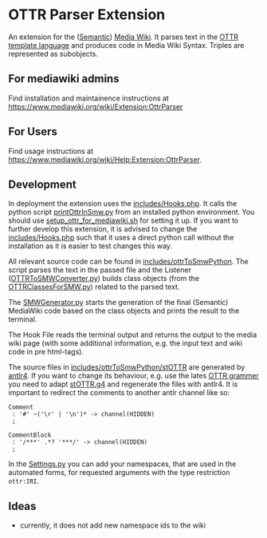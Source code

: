 # OTTR Parser Extension

An extension for the ([Semantic](https://www.semantic-mediawiki.org/wiki/Semantic_MediaWiki)) [Media Wiki](https://www.mediawiki.org/wiki/MediaWiki). It parses text in the [OTTR template language](https://ottr.xyz/) and produces code in Media Wiki Syntax. Triples are represented as subobjects.

## For mediawiki admins

Find installation and maintainence instructions at https://www.mediawiki.org/wiki/Extension:OttrParser

## For Users

Find usage instructions at https://www.mediawiki.org/wiki/Help:Extension:OttrParser.

## Development

In deployment the extension uses the [includes/Hooks.php](includes/Hooks.php). It calls the python script [printOttrInSmw.py](includes/ottrToSmwPython/printOttrInSmw.py) from an installed python environment. You should use [setup_ottr_for_mediawiki.sh](setup_ottr_for_mediawiki.sh) for setting it up.
If you want to further develop this extension, it is advised to change the [includes/Hooks.php](includes/Hooks.php) such that it uses a direct python call without the installation as it is easier to test changes this way. 

All relevant source code can be found in [includes/ottrToSmwPython](includes/ottrToSmwPython). The script parses the text in the passed file and the Listener ([OTTRToSMWConverter.py](includes/OttrToSmwPython/OTTRToSMWConverter.py)) builds class objects (from the [OTTRClassesForSMW.py](includes/OttrToSmwPython/OTTRClassesForSMW.py)) related to the parsed text. 

The [SMWGenerator.py](includes/OttrToSmwPython/SMWGenerator.py) starts the generation of the final (Semantic) MediaWiki code based on the class objects and prints the result to the terminal. 

The Hook File reads the terminal output and returns the output to the media wiki page (with some additional information, e.g. the input text and wiki code in pre html-tags).


The source files in [includes/ottrToSmwPython/stOTTR](includes/ottrToSmwPython/stOTTR) are generated by [antlr4](https://github.com/antlr/antlr4). If you want to change its behaviour, e.g. use the lates [OTTR grammer](https://dev.spec.ottr.xyz/stOTTR/stOTTR.g4) you need to adapt [stOTTR.g4](includes/ottrToSmwPython/stOTTR/stOTTR.g4) and regenerate the files with antlr4. It is important to redirect the comments to another antlr channel like so:

```
Comment
 : '#' ~('\r' | '\n')* -> channel(HIDDEN)
 ;

CommentBlock
 : '/***' .*? '***/' -> channel(HIDDEN)
 ;
```

In the [Settings.py](Settings.py) you can add your namespaces, that are used in the automated forms, for requested arguments with the type restriction `ottr:IRI`.



## Ideas
* currently, it does not add new namespace ids to the wiki



